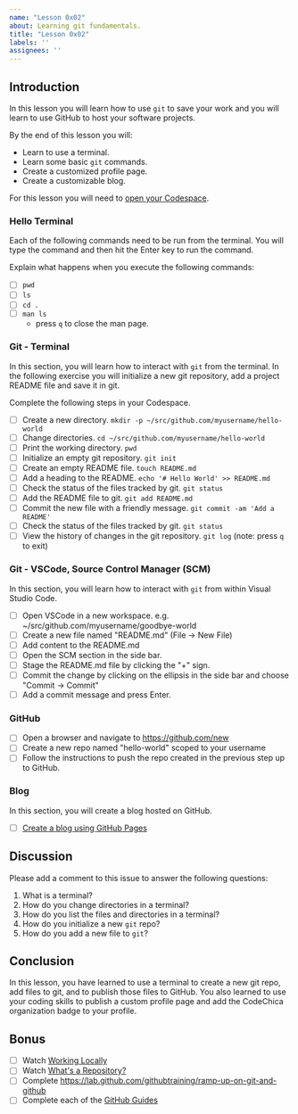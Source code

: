 ```yaml
---
name: "Lesson 0x02"
about: Learning git fundamentals.
title: "Lesson 0x02"
labels: ''
assignees: ''
---
```


## Introduction

In this lesson you will learn how to use `git` to save your work and you will
learn to use GitHub to host your software projects.

By the end of this lesson you will:

* Learn to use a terminal.
* Learn some basic `git` commands.
* Create a customized profile page.
* Create a customizable blog.

For this lesson you will need to [open your Codespace](codespace).

### Hello Terminal

Each of the following commands need to be run from the terminal.
You will type the command and then hit the Enter key to run the command.

Explain what happens when you execute the following commands:

* [ ] `pwd`
* [ ] `ls`
* [ ] `cd .`
* [ ] `man ls`
  * press `q` to close the man page.

### Git - Terminal

In this section, you will learn how to interact with `git` from the terminal.
In the following exercise you will initialize a new git repository, add a
project README file and save it in git.

Complete the following steps in your Codespace.

* [ ] Create a new directory. `mkdir -p ~/src/github.com/myusername/hello-world`
* [ ] Change directories. `cd ~/src/github.com/myusername/hello-world`
* [ ] Print the working directory. `pwd`
* [ ] Initialize an empty git repository. `git init`
* [ ] Create an empty README file. `touch README.md`
* [ ] Add a heading to the README. `echo '# Hello World' >> README.md`
* [ ] Check the status of the files tracked by git. `git status`
* [ ] Add the README file to git. `git add README.md`
* [ ] Commit the new file with a friendly message. `git commit -am 'Add a README'`
* [ ] Check the status of the files tracked by git. `git status`
* [ ] View the history of changes in the git repository. `git log` (note: press `q` to exit)

### Git - VSCode, Source Control Manager (SCM)

In this section, you will learn how to interact with `git` from within Visual Studio Code.

* [ ] Open VSCode in a new workspace. e.g. ~/src/github.com/myusername/goodbye-world
* [ ] Create a new file named "README.md" (File -> New File)
* [ ] Add content to the README.md
* [ ] Open the SCM section in the side bar.
* [ ] Stage the README.md file by clicking the "+" sign.
* [ ] Commit the change by clicking on the ellipsis in the side bar and choose "Commit -> Commit"
* [ ] Add a commit message and press Enter.

### GitHub

* [ ] Open a browser and navigate to https://github.com/new
* [ ] Create a new repo named "hello-world" scoped to your username
* [ ] Follow the instructions to push the repo created in the previous step up to GitHub.

### Blog

In this section, you will create a blog hosted on GitHub.

* [ ] [Create a blog using GitHub Pages][gh_pages]

## Discussion

Please add a comment to this issue to answer the following questions:

1. What is a terminal?
1. How do you change directories in a terminal?
1. How do you list the files and directories in a terminal?
1. How do you initialize a new `git` repo?
1. How do you add a new file to `git`?

## Conclusion

In this lesson, you have learned to use a terminal to create a new git repo,
add files to git, and to publish those files to GitHub. You also learned
to use your coding skills to publish a custom profile page and add the CodeChica
organization badge to your profile.

## Bonus

* [ ] Watch [Working Locally](https://youtu.be/rBbbOouhI-s)
* [ ] Watch [What's a Repository?](https://www.youtube.com/watch?v=UmX4kyB2wfg)
* [ ] Complete https://lab.github.com/githubtraining/ramp-up-on-git-and-github
* [ ] Complete each of the [GitHub Guides][guides]

[codespace]: https://github.com/CodeChica/plus-plus/blob/main/doc/codespaces.md#creating-your-codespace
[guides]: https://guides.github.com/
[profile_readme_guide]: https://docs.github.com/en/github/setting-up-and-managing-your-github-profile/customizing-your-profile/managing-your-profile-readme#adding-a-profile-readme
[gh_pages]: https://lab.github.com/githubtraining/github-pages
